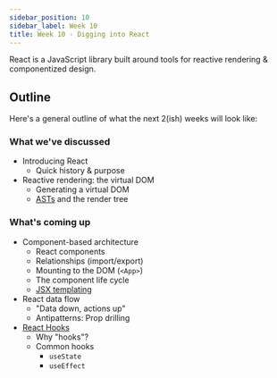 ```yaml
---
sidebar_position: 10
sidebar_label: Week 10
title: Week 10 - Digging into React
---
```


React is a JavaScript library built around tools for reactive rendering & componentized design.

## Outline

Here's a general outline of what the next 2(ish) weeks will look like:

### What we've discussed

- Introducing React
  - Quick history & purpose
- Reactive rendering: the virtual DOM
  - Generating a virtual DOM
  - [ASTs](https://en.wikipedia.org/wiki/Abstract_syntax_tree) and the render tree

### What's coming up

- Component-based architecture
  - React components
  - Relationships (import/export)
  - Mounting to the DOM (`<App>`)
  - The component life cycle
  - [JSX templating](https://react.dev/learn/writing-markup-with-jsx)
- React data flow
  - "Data down, actions up"
  - Antipatterns: Prop drilling
- [React Hooks](https://react.dev/reference/react/hooks)
  - Why "hooks"?
  - Common hooks
    - `useState`
    - `useEffect`

